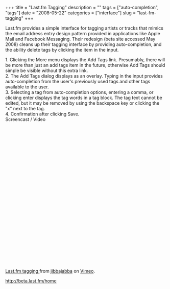 +++
title = "Last.fm Tagging"
description = ""
tags = ["auto-completion", "tags"]
date = "2008-05-22"
categories = ["interface"]
slug = "last-fm-tagging"
+++


<p>Last.fm provides a simple interface for tagging artists or tracks that mimics the email address entry design pattern provided in applications like Apple Mail and Facebook Messaging. Their redesign (beta site accessed May 2008) cleans up their tagging interface by providing auto-completion, and the ability delete tags by clicking the item in the input.</p>
<div id="screens-full" class="clear"><div class="caption">1. Clicking the More menu displays the Add Tags link. Presumably, there will be more than just an add tags item in the future, otherwise Add Tags should simple be visible without this extra link.</div><div class="fullimg clear"><a href="//konigi.com/media/interface/lastfm-tagging-1.png" class="group" rel="group" title="1. Clicking the More menu displays the Add Tags link. Presumably, there will be more than just an ad..."><img src="//konigi.com/media/interface/lastfm-tagging-1.png" alt="" class="img-responsive"></a></div></div><div id="screens-full" class="clear"><div class="caption">2. The Add Tags dialog displays as an overlay. Typing in the input provides auto-completion from the user's previously used tags and other tags available to the user. </div><div class="fullimg clear"><a href="//konigi.com/media/interface/lastfm-tagging-2.png" class="group" rel="group" title="2. The Add Tags dialog displays as an overlay. Typing in the input provides auto-completion from the..."><img src="//konigi.com/media/interface/lastfm-tagging-2.png" alt="" class="img-responsive"></a></div></div><div id="screens-full" class="clear"><div class="caption">3. Selecting a tag from auto-completion options, entering a comma, or clicking enter displays the tag words in a tag block. The tag text cannot be edited, but it may be removed by using the backspace key or clicking the &quot;x&quot; next to the tag. </div><div class="fullimg clear"><a href="//konigi.com/media/interface/lastfm-tagging-3.png" class="group" rel="group" title="3. Selecting a tag from auto-completion options, entering a comma, or clicking enter displays the ta..."><img src="//konigi.com/media/interface/lastfm-tagging-3.png" alt="" class="img-responsive"></a></div></div><div id="screens-full" class="clear"><div class="caption">4. Confirmation after clicking Save.</div><div class="fullimg clear"><a href="//konigi.com/media/interface/lastfm-tagging-4.png" class="group" rel="group" title="4. Confirmation after clicking Save."><img src="//konigi.com/media/interface/lastfm-tagging-4.png" alt="" class="img-responsive"></a></div></div><div class="video"><div class="caption aptureNoAutolink">Screencast / Video</div><div class="video-object"><object width="610" height="458">	<param name="allowfullscreen" value="true" />	<param name="allowscriptaccess" value="always" />	<param name="movie" value="http://www.vimeo.com/moogaloop.swf?clip_id=1051128&amp;server=www.vimeo.com&amp;show_title=1&amp;show_byline=1&amp;show_portrait=0&amp;color=00ADEF&amp;fullscreen=1" />	<embed src="http://www.vimeo.com/moogaloop.swf?clip_id=1051128&amp;server=www.vimeo.com&amp;show_title=1&amp;show_byline=1&amp;show_portrait=0&amp;color=00ADEF&amp;fullscreen=1" type="application/x-shockwave-flash" allowfullscreen="true" allowscriptaccess="always" width="610" height="458"></embed></object><br /><a href="http://www.vimeo.com/1051128?pg=embed&amp;sec=1051128">Last.fm tagging </a> from <a href="http://www.vimeo.com/jibbajabba?pg=embed&amp;sec=1051128">jibbajabba</a> on <a href="http://vimeo.com/?pg=embed&amp;sec=1051128">Vimeo</a>.</div></div>        
<p><a href="http://beta.last.fm/home">http://beta.last.fm/home</a></p>

